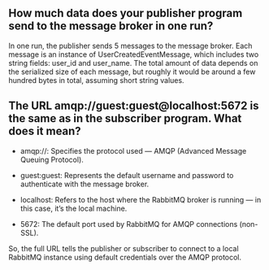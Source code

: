 ## How much data does your publisher program send to the message broker in one run?

In one run, the publisher sends 5 messages to the message broker. Each message is an instance of UserCreatedEventMessage, which includes two string fields: user_id and user_name.
The total amount of data depends on the serialized size of each message, but roughly it would be around a few hundred bytes in total, assuming short string values.

## The URL amqp://guest:guest@localhost:5672 is the same as in the subscriber program. What does it mean?

- amqp://: Specifies the protocol used — AMQP (Advanced Message Queuing Protocol).

- guest:guest: Represents the default username and password to authenticate with the message broker.

- localhost: Refers to the host where the RabbitMQ broker is running — in this case, it’s the local machine.

- 5672: The default port used by RabbitMQ for AMQP connections (non-SSL).

So, the full URL tells the publisher or subscriber to connect to a local RabbitMQ instance using default credentials over the AMQP protocol.